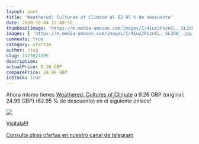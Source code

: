 ```yaml
---
layout: post
title: 'Weathered: Cultures of Climate al 62.95 % de descuento'
date: 2020-10-04 12:49:52
thumbnailImage: 'https://m.media-amazon.com/images/I/41uz2PUznCL._SL200_.jpg'
images: [ 'https://m.media-amazon.com/images/I/41uz2PUznCL._SL200_.jpg' ]
comments: true
category: ofertas
author: ring
slug: 1473924995
description:
actualPrice: 9.26 GBP
comparePrice: 24.99 GBP
inStock: true
---
```


Ahora mismo tienes [Weathered: Cultures of Climate](https://www.amazon.co.uk/dp/1473924995/?tag=redken01-21) a 9.26 GBP (original: 24.99 GBP) (62.95 %  de descuento) en el siguiente enlace!

[![](https://m.media-amazon.com/images/I/41uz2PUznCL._SL200_.jpg)](https://www.amazon.co.uk/dp/1473924995/?tag=redken01-21)

[Visítala!!!](https://www.amazon.co.uk/dp/1473924995/?tag=redken01-21)

[Consulta otras ofertas en nuestro canal de telegram](https://t.me/s/ofertas25)
